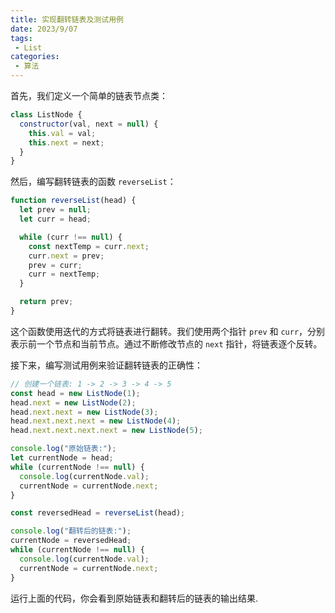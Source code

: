 ```yaml
---
title: 实现翻转链表及测试用例
date: 2023/9/07
tags:
 - List
categories:
 - 算法
---
```



首先，我们定义一个简单的链表节点类：
```js
class ListNode {
  constructor(val, next = null) {
    this.val = val;
    this.next = next;
  }
}
```
然后，编写翻转链表的函数 `reverseList`：

```js
function reverseList(head) {
  let prev = null;
  let curr = head;

  while (curr !== null) {
    const nextTemp = curr.next;
    curr.next = prev;
    prev = curr;
    curr = nextTemp;
  }

  return prev;
}
```

这个函数使用迭代的方式将链表进行翻转。我们使用两个指针 `prev` 和 `curr`，分别表示前一个节点和当前节点。通过不断修改节点的 `next` 指针，将链表逐个反转。

接下来，编写测试用例来验证翻转链表的正确性：

```js
// 创建一个链表: 1 -> 2 -> 3 -> 4 -> 5
const head = new ListNode(1);
head.next = new ListNode(2);
head.next.next = new ListNode(3);
head.next.next.next = new ListNode(4);
head.next.next.next.next = new ListNode(5);

console.log("原始链表:");
let currentNode = head;
while (currentNode !== null) {
  console.log(currentNode.val);
  currentNode = currentNode.next;
}

const reversedHead = reverseList(head);

console.log("翻转后的链表:");
currentNode = reversedHead;
while (currentNode !== null) {
  console.log(currentNode.val);
  currentNode = currentNode.next;
}
```

运行上面的代码，你会看到原始链表和翻转后的链表的输出结果.